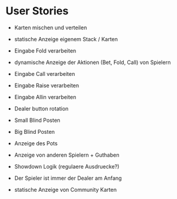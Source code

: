 # User Stories
- Karten mischen und verteilen
- statische Anzeige eigenem Stack / Karten
- Eingabe Fold verarbeiten
- dynamische Anzeige der Aktionen (Bet, Fold, Call) von Spielern
- Eingabe Call verarbeiten
- Eingabe Raise verarbeiten
- Eingabe Allin verarbeiten 
- Dealer button rotation
- Small Blind Posten 
- Big Blind Posten
- Anzeige des Pots
- Anzeige von anderen Spielern + Guthaben
- Showdown Logik (regulaere Ausdruecke?)
- Der Spieler ist immer der Dealer am Anfang

- statische Anzeige von Community Karten 